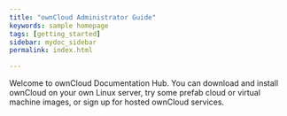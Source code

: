 ```yaml
---
title: "ownCloud Administrator Guide"
keywords: sample homepage
tags: [getting_started]
sidebar: mydoc_sidebar
permalink: index.html

---
```


Welcome to ownCloud Documentation Hub. You can download and install ownCloud on your own Linux server, try some prefab cloud or virtual machine images, or sign up for hosted ownCloud services.


